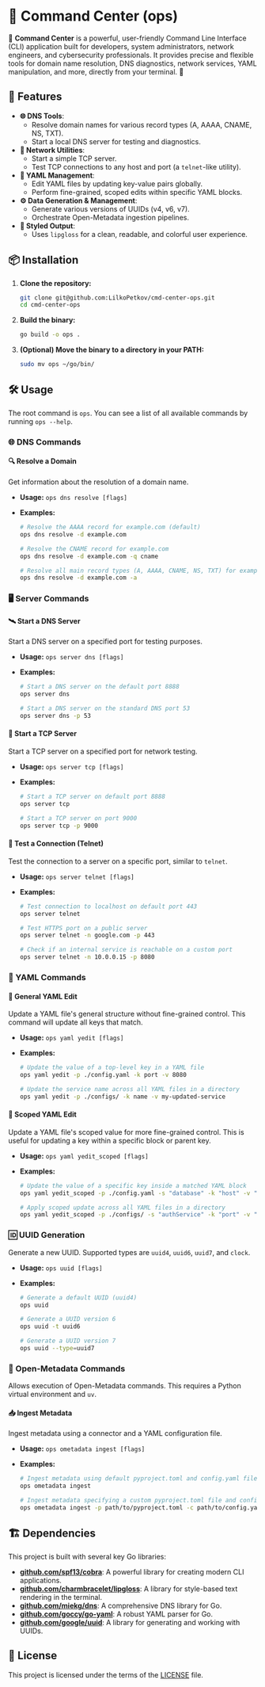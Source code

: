 # 🚀 Command Center (ops)

🌟 **Command Center** is a powerful, user-friendly Command Line Interface (CLI) application built for developers, system administrators, network engineers, and cybersecurity professionals. It provides precise and flexible tools for domain name resolution, DNS diagnostics, network services, YAML manipulation, and more, directly from your terminal. 🌟

## 🚀 Features

- **🌐 DNS Tools**:
  - Resolve domain names for various record types (A, AAAA, CNAME, NS, TXT).
  - Start a local DNS server for testing and diagnostics.
- **🔌 Network Utilities**:
  - Start a simple TCP server.
  - Test TCP connections to any host and port (a `telnet`-like utility).
- **📝 YAML Management**:
  - Edit YAML files by updating key-value pairs globally.
  - Perform fine-grained, scoped edits within specific YAML blocks.
- **⚙️ Data Generation & Management**:
  - Generate various versions of UUIDs (v4, v6, v7).
  - Orchestrate Open-Metadata ingestion pipelines.
- **🎨 Styled Output**:
  - Uses `lipgloss` for a clean, readable, and colorful user experience.

## 📦 Installation

1.  **Clone the repository:**

    ```sh
    git clone git@github.com:LilkoPetkov/cmd-center-ops.git
    cd cmd-center-ops
    ```

2.  **Build the binary:**

    ```sh
    go build -o ops .
    ```

3.  **(Optional) Move the binary to a directory in your PATH:**
    ```sh
    sudo mv ops ~/go/bin/
    ```

## 🛠️ Usage

The root command is `ops`. You can see a list of all available commands by running `ops --help`.

### 🌐 DNS Commands

#### 🔍 Resolve a Domain

Get information about the resolution of a domain name.

- **Usage:** `ops dns resolve [flags]`
- **Examples:**

  ```sh
  # Resolve the AAAA record for example.com (default)
  ops dns resolve -d example.com

  # Resolve the CNAME record for example.com
  ops dns resolve -d example.com -q cname

  # Resolve all main record types (A, AAAA, CNAME, NS, TXT) for example.com
  ops dns resolve -d example.com -a
  ```

### 🖥️ Server Commands

#### 🛰️ Start a DNS Server

Start a DNS server on a specified port for testing purposes.

- **Usage:** `ops server dns [flags]`
- **Examples:**

  ```sh
  # Start a DNS server on the default port 8888
  ops server dns

  # Start a DNS server on the standard DNS port 53
  ops server dns -p 53
  ```

#### 🔗 Start a TCP Server

Start a TCP server on a specified port for network testing.

- **Usage:** `ops server tcp [flags]`
- **Examples:**

  ```sh
  # Start a TCP server on default port 8888
  ops server tcp

  # Start a TCP server on port 9000
  ops server tcp -p 9000
  ```

#### 📡 Test a Connection (Telnet)

Test the connection to a server on a specific port, similar to `telnet`.

- **Usage:** `ops server telnet [flags]`
- **Examples:**

  ```sh
  # Test connection to localhost on default port 443
  ops server telnet

  # Test HTTPS port on a public server
  ops server telnet -n google.com -p 443

  # Check if an internal service is reachable on a custom port
  ops server telnet -n 10.0.0.15 -p 8080
  ```

### 📝 YAML Commands

#### 🔧 General YAML Edit

Update a YAML file's general structure without fine-grained control. This command will update all keys that match.

- **Usage:** `ops yaml yedit [flags]`
- **Examples:**

  ```sh
  # Update the value of a top-level key in a YAML file
  ops yaml yedit -p ./config.yaml -k port -v 8080

  # Update the service name across all YAML files in a directory
  ops yaml yedit -p ./configs/ -k name -v my-updated-service
  ```

#### 🎯 Scoped YAML Edit

Update a YAML file's scoped value for more fine-grained control. This is useful for updating a key within a specific block or parent key.

- **Usage:** `ops yaml yedit_scoped [flags]`
- **Examples:**

  ```sh
  # Update the value of a specific key inside a matched YAML block
  ops yaml yedit_scoped -p ./config.yaml -s "database" -k "host" -v "localhost"

  # Apply scoped update across all YAML files in a directory
  ops yaml yedit_scoped -p ./configs/ -s "authService" -k "port" -v "8081"
  ```

### 🆔 UUID Generation

Generate a new UUID. Supported types are `uuid4`, `uuid6`, `uuid7`, and `clock`.

- **Usage:** `ops uuid [flags]`
- **Examples:**

  ```sh
  # Generate a default UUID (uuid4)
  ops uuid

  # Generate a UUID version 6
  ops uuid -t uuid6

  # Generate a UUID version 7
  ops uuid --type=uuid7
  ```

### 🔗 Open-Metadata Commands

Allows execution of Open-Metadata commands. This requires a Python virtual environment and `uv`.

#### 📥 Ingest Metadata

Ingest metadata using a connector and a YAML configuration file.

- **Usage:** `ops ometadata ingest [flags]`
- **Examples:**

  ```sh
  # Ingest metadata using default pyproject.toml and config.yaml files
  ops ometadata ingest

  # Ingest metadata specifying a custom pyproject.toml file and config.yaml
  ops ometadata ingest -p path/to/pyproject.toml -c path/to/config.yaml
  ```

## 🏗️ Dependencies

This project is built with several key Go libraries:

- **[github.com/spf13/cobra](https://github.com/spf13/cobra)**: A powerful library for creating modern CLI applications.
- **[github.com/charmbracelet/lipgloss](https://github.com/charmbracelet/lipgloss)**: A library for style-based text rendering in the terminal.
- **[github.com/miekg/dns](https://github.com/miekg/dns)**: A comprehensive DNS library for Go.
- **[github.com/goccy/go-yaml](https://github.com/goccy/go-yaml)**: A robust YAML parser for Go.
- **[github.com/google/uuid](https://github.com/google/uuid)**: A library for generating and working with UUIDs.

## 📄 License

This project is licensed under the terms of the [LICENSE](LICENSE) file.
